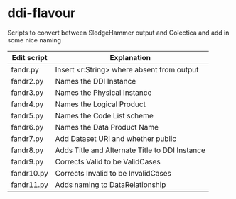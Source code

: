 # ddi-flavour
Scripts to convert between SledgeHammer output and Colectica and add in some nice naming

| Edit script  | Explanation                                    |
| -------------| -----------------------------------------------|
| fandr.py     | Insert <r:String> where absent from output     |
| fandr2.py    | Names the DDI Instance                         |
| fandr3.py    | Names the Physical Instance                    |
| fandr4.py    | Names the Logical Product                      |
| fandr5.py    | Names the Code List scheme                     |
| fandr6.py    | Names the Data Product Name                    |
| fandr7.py    | Add Dataset URI and whether public             |
| fandr8.py    | Adds Title and Alternate Title to DDI Instance |
| fandr9.py    | Corrects Valid to be ValidCases                |
| fandr10.py   | Corrects Invalid to be InvalidCases            |
| fandr11.py   | Adds naming to DataRelationship                | 



